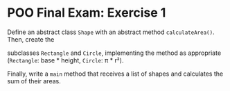 # POO Final Exam: Exercise 1

Define an abstract class `Shape` with an abstract method `calculateArea()`. Then, create the 

subclasses `Rectangle` and `Circle`, implementing the method as appropriate (`Rectangle`: base * height, `Circle`: π * r²). 

Finally, write a `main` method that receives a list of shapes and calculates the sum of their areas.
